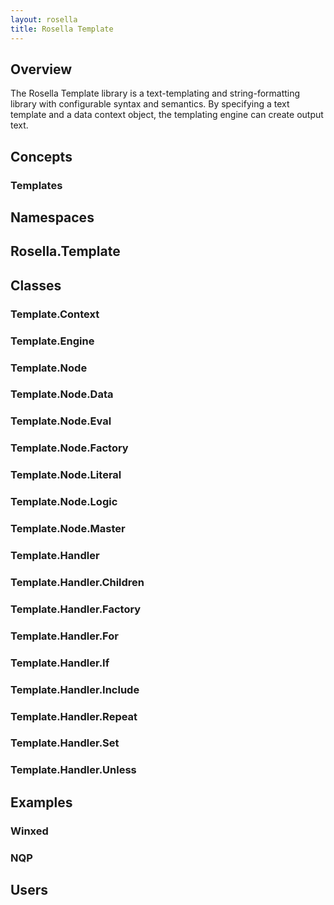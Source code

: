 ```yaml
---
layout: rosella
title: Rosella Template
---
```


## Overview

The Rosella Template library is a text-templating and string-formatting
library with configurable syntax and semantics. By specifying a text template
and a data context object, the templating engine can create output text.

## Concepts

### Templates

## Namespaces

## Rosella.Template

## Classes

### Template.Context

### Template.Engine

### Template.Node

### Template.Node.Data

### Template.Node.Eval

### Template.Node.Factory

### Template.Node.Literal

### Template.Node.Logic

### Template.Node.Master

### Template.Handler

### Template.Handler.Children

### Template.Handler.Factory

### Template.Handler.For

### Template.Handler.If

### Template.Handler.Include

### Template.Handler.Repeat

### Template.Handler.Set

### Template.Handler.Unless

## Examples

### Winxed

### NQP

## Users
